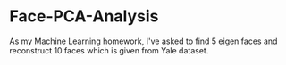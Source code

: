 # Face-PCA-Analysis
As my Machine Learning homework, I've asked to find 5 eigen faces and reconstruct 10 faces which is given from Yale dataset.
